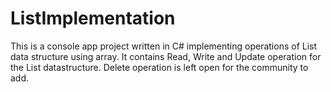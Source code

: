# ListImplementation
This is a console app project written in C# implementing operations of List data structure using array.
It contains Read, Write and Update operation for the List datastructure. 
Delete operation is left open for the community to add.
